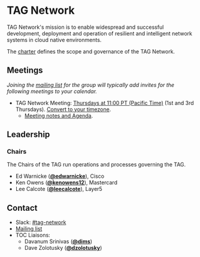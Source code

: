<!---
This is an autogenerated file!

Please do not edit this file directly, but instead make changes to the
tags.yaml file.

--->
# TAG Network

TAG Network's mission is to enable widespread and successful development, deployment and operation of resilient and intelligent network systems in cloud native environments.

The [charter](charter.md) defines the scope and governance of the TAG Network.

## Meetings
*Joining the [mailing list](https://lists.cncf.io/g/cncf-tag-network) for the group will typically add invites for the following meetings to your calendar.*
* TAG Network Meeting: [Thursdays at 11:00 PT (Pacific Time)]() (1st and 3rd Thursdays). [Convert to your timezone](http://www.thetimezoneconverter.com/?t=11:00&tz=PT%20%28Pacific%20Time%29).
  * [Meeting notes and Agenda](https://docs.google.com/document/d/18hYemFKK_PC_KbT_TDBUgb0rknOuIhikkRxer4_bv4Q/edit#).

## Leadership

### Chairs
The Chairs of the TAG run operations and processes governing the TAG.

* Ed Warnicke (**[@edwarnicke](https://github.com/edwarnicke)**), Cisco
* Ken Owens (**[@kenowens12](https://github.com/kenowens12)**), Mastercard
* Lee Calcote (**[@leecalcote](https://github.com/leecalcote)**), Layer5

## Contact
- Slack: [#tag-network](https://cloud-native.slack.com/messages/tag-network)
- [Mailing list](https://lists.cncf.io/g/cncf-tag-network)
- TOC Liaisons:
    - Davanum Srinivas (**[@dims](https://github.com/dims)**)
    - Dave Zolotusky (**[@dzolotusky](https://github.com/dzolotusky)**)
<!-- BEGIN CUSTOM CONTENT -->

<!-- END CUSTOM CONTENT -->
